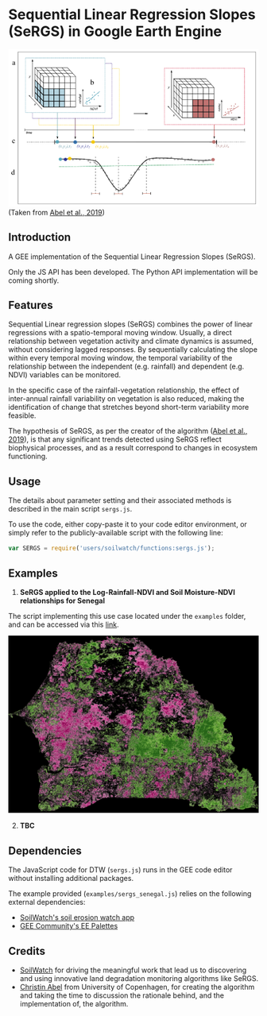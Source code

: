 # Sequential Linear Regression Slopes (SeRGS) in Google Earth Engine

![Euclidean vs DTW comparison](images/Sergs_graph.png)
(Taken from [Abel et al., 2019](https://www.sciencedirect.com/science/article/abs/pii/S0034425719300653))

## Introduction
A GEE implementation of the Sequential Linear Regression Slopes (SeRGS).

Only the JS API has been developed. The Python API implementation will be coming shortly.

## Features
Sequential Linear regression slopes (SeRGS) combines the power of linear regressions with a spatio-temporal moving window.
Usually, a direct relationship between vegetation activity and climate dynamics is assumed, without considering lagged responses.
By sequentially calculating the slope within every temporal moving window, the temporal variability of the 
relationship between the independent (e.g. rainfall) and dependent (e.g. NDVI) variables can be monitored. 

In the specific case of the rainfall-vegetation relationship, the effect of inter-annual rainfall variability on vegetation is also
reduced, making the identification of change that stretches beyond short-term variability more feasible. 

The hypothesis of SeRGS, as per the creator of the algorithm 
([Abel et al., 2019](https://www.sciencedirect.com/science/article/abs/pii/S0034425719300653)), is that any significant trends detected using
SeRGS reflect biophysical processes, and as a result correspond to changes in ecosystem functioning.

## Usage
The details about parameter setting and their associated methods is described in the main script `sergs.js`.

To use the code, either copy-paste it to your code editor environment, or simply refer to the publicly-available script with the following line:
```js
var SERGS = require('users/soilwatch/functions:sergs.js');
```

## Examples

1. **SeRGS applied to the Log-Rainfall-NDVI and Soil Moisture-NDVI relationships for Senegal**

The script implementing this use case located under the `examples` folder, and can be accessed via this [link](https://code.earthengine.google.com/f752a5e19948b321ec44312e359c8d93).

![Sudan Sennar DTW example](images/SeRGS_rainfall_ndvi.gif)

2. **TBC**

## Dependencies
The JavaScript code for DTW (`sergs.js`) runs in the GEE code editor without installing additional packages.

The example provided (`examples/sergs_senegal.js`) relies on the following external dependencies:
- [SoilWatch's soil erosion watch app](https://github.com/SoilWatch/soil-erosion-watch)
- [GEE Community's EE Palettes](https://github.com/gee-community/ee-palettes)

## Credits

- [SoilWatch](https://soilwatch.eu/) for driving the meaningful work that lead us to discovering and 
  using innovative land degradation monitoring algorithms like SeRGS.
- [Christin Abel](https://scholar.google.dk/citations?user=-nhaEE0AAAAJ&hl=en) from University of Copenhagen, 
  for creating the algorithm and taking the time to discussion the rationale behind, and the implementation of, the algorithm.